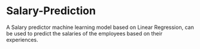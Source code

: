 # Salary-Prediction
A Salary predictor machine learning model based on Linear Regression, can be used to predict the salaries of the employees based on their experiences.
